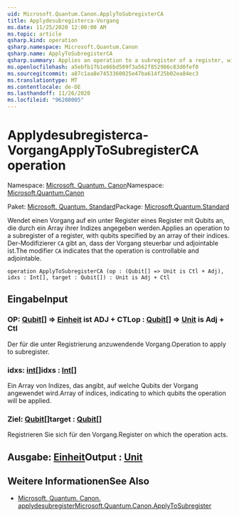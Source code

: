 ```yaml
---
uid: Microsoft.Quantum.Canon.ApplyToSubregisterCA
title: Applydesubregisterca-Vorgang
ms.date: 11/25/2020 12:00:00 AM
ms.topic: article
qsharp.kind: operation
qsharp.namespace: Microsoft.Quantum.Canon
qsharp.name: ApplyToSubregisterCA
qsharp.summary: Applies an operation to a subregister of a register, with qubits specified by an array of their indices. The modifier `CA` indicates that the operation is controllable and adjointable.
ms.openlocfilehash: a5ebfb17b1e66bd509f3a562f852986c83d0fef0
ms.sourcegitcommit: a87c1aa8e7453360025e47ba614f25b02ea84ec3
ms.translationtype: MT
ms.contentlocale: de-DE
ms.lasthandoff: 11/26/2020
ms.locfileid: "96208005"
---
```

# <a name="applytosubregisterca-operation"></a><span data-ttu-id="e9c46-102">Applydesubregisterca-Vorgang</span><span class="sxs-lookup"><span data-stu-id="e9c46-102">ApplyToSubregisterCA operation</span></span>

<span data-ttu-id="e9c46-103">Namespace: [Microsoft. Quantum. Canon](xref:Microsoft.Quantum.Canon)</span><span class="sxs-lookup"><span data-stu-id="e9c46-103">Namespace: [Microsoft.Quantum.Canon](xref:Microsoft.Quantum.Canon)</span></span>

<span data-ttu-id="e9c46-104">Paket: [Microsoft. Quantum. Standard](https://nuget.org/packages/Microsoft.Quantum.Standard)</span><span class="sxs-lookup"><span data-stu-id="e9c46-104">Package: [Microsoft.Quantum.Standard](https://nuget.org/packages/Microsoft.Quantum.Standard)</span></span>


<span data-ttu-id="e9c46-105">Wendet einen Vorgang auf ein unter Register eines Register mit Qubits an, die durch ein Array ihrer Indizes angegeben werden.</span><span class="sxs-lookup"><span data-stu-id="e9c46-105">Applies an operation to a subregister of a register, with qubits specified by an array of their indices.</span></span>
<span data-ttu-id="e9c46-106">Der-Modifizierer `CA` gibt an, dass der Vorgang steuerbar und adjointable ist.</span><span class="sxs-lookup"><span data-stu-id="e9c46-106">The modifier `CA` indicates that the operation is controllable and adjointable.</span></span>

```qsharp
operation ApplyToSubregisterCA (op : (Qubit[] => Unit is Ctl + Adj), idxs : Int[], target : Qubit[]) : Unit is Adj + Ctl
```


## <a name="input"></a><span data-ttu-id="e9c46-107">Eingabe</span><span class="sxs-lookup"><span data-stu-id="e9c46-107">Input</span></span>

### <a name="op--qubit--unit--is-adj--ctl"></a><span data-ttu-id="e9c46-108">OP: [Qubit](xref:microsoft.quantum.lang-ref.qubit)[] => [Einheit](xref:microsoft.quantum.lang-ref.unit)  ist ADJ + CTL</span><span class="sxs-lookup"><span data-stu-id="e9c46-108">op : [Qubit](xref:microsoft.quantum.lang-ref.qubit)[] => [Unit](xref:microsoft.quantum.lang-ref.unit)  is Adj + Ctl</span></span>

<span data-ttu-id="e9c46-109">Der für die unter Registrierung anzuwendende Vorgang.</span><span class="sxs-lookup"><span data-stu-id="e9c46-109">Operation to apply to subregister.</span></span>


### <a name="idxs--int"></a><span data-ttu-id="e9c46-110">idxs: [int](xref:microsoft.quantum.lang-ref.int)[]</span><span class="sxs-lookup"><span data-stu-id="e9c46-110">idxs : [Int](xref:microsoft.quantum.lang-ref.int)[]</span></span>

<span data-ttu-id="e9c46-111">Ein Array von Indizes, das angibt, auf welche Qubits der Vorgang angewendet wird.</span><span class="sxs-lookup"><span data-stu-id="e9c46-111">Array of indices, indicating to which qubits the operation will be applied.</span></span>


### <a name="target--qubit"></a><span data-ttu-id="e9c46-112">Ziel: [Qubit](xref:microsoft.quantum.lang-ref.qubit)[]</span><span class="sxs-lookup"><span data-stu-id="e9c46-112">target : [Qubit](xref:microsoft.quantum.lang-ref.qubit)[]</span></span>

<span data-ttu-id="e9c46-113">Registrieren Sie sich für den Vorgang.</span><span class="sxs-lookup"><span data-stu-id="e9c46-113">Register on which the operation acts.</span></span>



## <a name="output--unit"></a><span data-ttu-id="e9c46-114">Ausgabe: [Einheit](xref:microsoft.quantum.lang-ref.unit)</span><span class="sxs-lookup"><span data-stu-id="e9c46-114">Output : [Unit](xref:microsoft.quantum.lang-ref.unit)</span></span>



## <a name="see-also"></a><span data-ttu-id="e9c46-115">Weitere Informationen</span><span class="sxs-lookup"><span data-stu-id="e9c46-115">See Also</span></span>

- [<span data-ttu-id="e9c46-116">Microsoft. Quantum. Canon. applydesubregister</span><span class="sxs-lookup"><span data-stu-id="e9c46-116">Microsoft.Quantum.Canon.ApplyToSubregister</span></span>](xref:Microsoft.Quantum.Canon.ApplyToSubregister)